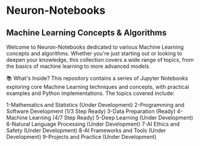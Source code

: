 # Neuron-Notebooks

## Machine Learning Concepts & Algorithms
Welcome to Neuron-Notebooks dedicated to various Machine Learning concepts and algorithms. Whether you're just starting out or looking to deepen your knowledge, this collection covers a wide range of topics, from the basics of machine learning to more advanced models.

📚 What's Inside?
This repository contains a series of Jupyter Notebooks exploring core Machine Learning techniques and concepts, with practical examples and Python implementations. The topics covered include:

1-Mathematics and Statistics (Under Development)
2-Programming and Software Development (1/3 Step Ready)
3-Data Preparation (Ready)
4-Machine Learning (4/7 Step Ready)
5-Deep Learning (Under Development)
6-Natural Language Processing (Under Development)
7-AI Ethics and Safety (Under Development)
8-AI Frameworks and Tools (Under Development)
9-Projects and Practice (Under Development)

